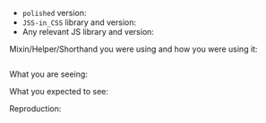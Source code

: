 <!--
Thank you for your interest in using `✨ polished` in your project. Submitting bugs and issues helps us keep the library relevant and usable for developers.

Please fill out this template with all the information you have so we can
understand the issue that you are seeing and address it.
-->

- `polished` version: <!-- i.e. 1.0.2 -->
- `JSS-in_CSS` library and version: <!-- styled-components 1.4.5 -->
- Any relevant JS library and version: <!-- React 15.5 -->

Mixin/Helper/Shorthand you were using and how you were using it:

```javascript

```

What you are seeing:

<!-- Please provide a full error message/screenshots/etc.. -->

What you expected to see:

<!-- Please provide a description of how you expected this to work/screenshots/etc.. -->

Reproduction:

<!-- Link to Pull Request, WebpackBin, CodePen, etc... -->
